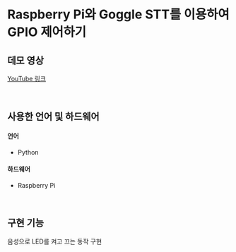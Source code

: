 # Raspberry Pi와 Goggle STT를 이용하여 GPIO 제어하기
## 데모 영상
[YouTube 링크](https://www.youtube.com/shorts/aHck9JpzS38)

</br>

## 사용한 언어 및 하드웨어
#### 언어
- Python
#### 하드웨어
- Raspberry Pi

</br>

## 구현 기능
음성으로 LED를 켜고 끄는 동작 구현
